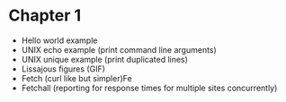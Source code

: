 # Chapter 1

* Hello world example
* UNIX echo example (print command line arguments)
* UNIX unique example (print duplicated lines)
* Lissajous figures (GIF)
* Fetch (curl like but simpler)Fe
* Fetchall (reporting for response times for multiple sites concurrently)